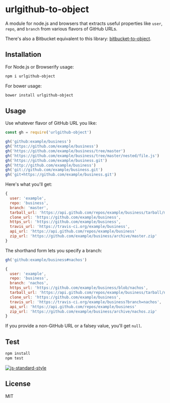 # urlgithub-to-object

A module for node.js and browsers that extracts useful properties like `user`,
`repo`, and `branch` from various flavors of GitHub URLs.

There's also a Bitbucket equivalent to this library: [bitbucket-to-object](https://github.com/leiz95/URLBitbucket-to-object.git).


## Installation

For Node.js or Browserify usage:

```sh
npm i urlgithub-object
```

For bower usage:

```sh
bower install urlgithub-object
```

## Usage

Use whatever flavor of GitHub URL you like:

```js
const gh = require('urlgithub-object')

gh('github:example/business')
gh('https://github.com/example/business')
gh('https://github.com/example/business/tree/master')
gh('https://github.com/example/business/tree/master/nested/file.js')
gh('https://github.com/example/business.git')
gh('http://github.com/example/business')
gh('git://github.com/example/business.git')
gh('git+https://github.com/example/business.git')
```

Here's what you'll get:

```js
{
  user: 'example',
  repo: 'business',
  branch: 'master',
  tarball_url: 'https://api.github.com/repos/example/business/tarball/master',
  clone_url: 'https://github.com/example/business',
  https_url: 'https://github.com/example/business',
  travis_url: 'https://travis-ci.org/example/business',
  api_url: 'https://api.github.com/repos/example/business'
  zip_url: 'https://github.com/example/business/archive/master.zip'
}
```

The shorthand form lets you specify a branch:

```js
gh('github:example/business#nachos')
```

```js
{
  user: 'example',
  repo: 'business',
  branch: 'nachos',
  https_url: 'https://github.com/example/business/blob/nachos',
  tarball_url: 'https://api.github.com/repos/example/business/tarball/nachos',
  clone_url: 'https://github.com/example/business',
  travis_url: 'https://travis-ci.org/example/business?branch=nachos',
  api_url: 'https://api.github.com/repos/example/business'
  zip_url: 'https://github.com/example/business/archive/nachos.zip'
}
```

If you provide a non-GitHub URL or a falsey value, you'll get `null`.

## Test

```sh
npm install
npm test
```

[![js-standard-style](https://cdn.rawgit.com/feross/standard/master/badge.svg)](https://github.com/feross/standard)

## License

MIT